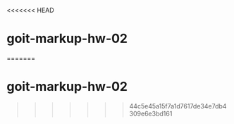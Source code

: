 <<<<<<< HEAD
# goit-markup-hw-02
=======
# goit-markup-hw-02
>>>>>>> 44c5e45a15f7a1d7617de34e7db4309e6e3bd161
